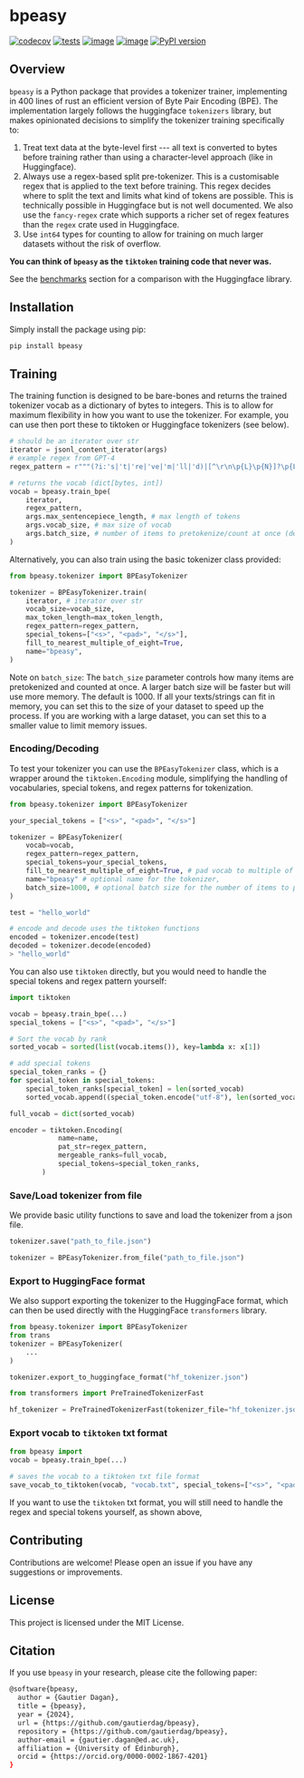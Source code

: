 # bpeasy

[![codecov](https://codecov.io/gh/gautierdag/bpeasy/branch/main/graph/badge.svg?token=NWHDJ22L8I)](https://codecov.io/gh/gautierdag/bpeasy) [![tests](https://github.com/gautierdag/bpeasy/actions/workflows/test.yml/badge.svg)](https://github.com/gautierdag/bpeasy/actions/workflows/test.yml) [![image](https://img.shields.io/pypi/l/bpeasy.svg)](https://pypi.python.org/pypi/bpeasy) [![image](https://img.shields.io/pypi/pyversions/bpeasy.svg)](https://pypi.python.org/pypi/bpeasy) [![PyPI version](https://badge.fury.io/py/bpeasy.svg)](https://badge.fury.io/py/bpeasy)

## Overview

`bpeasy` is a Python package that provides a tokenizer trainer, implementing in 400 lines of rust an efficient version of Byte Pair Encoding (BPE). The implementation largely follows the huggingface `tokenizers` library, but makes opinionated decisions to simplify the tokenizer training specifically to:

1. Treat text data at the byte-level first --- all text is converted to bytes before training rather than using a character-level approach (like in Huggingface).
2. Always use a regex-based split pre-tokenizer. This is a customisable regex that is applied to the text before training. This regex decides where to split the text and limits what kind of tokens are possible. This is technically possible in Huggingface but is not well documented. We also use the `fancy-regex` crate which supports a richer set of regex features than the `regex` crate used in Huggingface.
3. Use `int64` types for counting to allow for training on much larger datasets without the risk of overflow.

**You can think of `bpeasy` as the `tiktoken` training code that never was.**

See the [benchmarks](/benchmarks/README.md) section for a comparison with the Huggingface library.

## Installation

Simply install the package using pip:

```bash
pip install bpeasy
```

## Training

The training function is designed to be bare-bones and returns the trained tokenizer vocab as a dictionary of bytes to integers. This is to allow for maximum flexibility in how you want to use the tokenizer. For example, you can use then port these to tiktoken or Huggingface tokenizers (see below).

```python
# should be an iterator over str
iterator = jsonl_content_iterator(args)
# example regex from GPT-4
regex_pattern = r"""(?i:'s|'t|'re|'ve|'m|'ll|'d)|[^\r\n\p{L}\p{N}]?\p{L}+|\p{N}{1,3}| ?[^\s\p{L}\p{N}]+[\r\n]*|\s*[\r\n]+|\s+(?!\S)|\s+"""

# returns the vocab (dict[bytes, int])
vocab = bpeasy.train_bpe(
    iterator,
    regex_pattern,
    args.max_sentencepiece_length, # max length of tokens
    args.vocab_size, # max size of vocab
    args.batch_size, # number of items to pretokenize/count at once (default: 1000)
)
```

Alternatively, you can also train using the basic tokenizer class provided:

```python
from bpeasy.tokenizer import BPEasyTokenizer

tokenizer = BPEasyTokenizer.train(
    iterator, # iterator over str
    vocab_size=vocab_size,
    max_token_length=max_token_length,
    regex_pattern=regex_pattern,
    special_tokens=["<s>", "<pad>", "</s>"],
    fill_to_nearest_multiple_of_eight=True,
    name="bpeasy",
)
```

Note on `batch_size`: The `batch_size` parameter controls how many items are pretokenized and counted at once. A larger batch size will be faster but will use more memory. The default is 1000. If all your texts/strings can fit in memory, you can set this to the size of your dataset to speed up the process. If you are working with a large dataset, you can set this to a smaller value to limit memory issues.

### Encoding/Decoding

To test your tokenizer you can use the `BPEasyTokenizer` class, which is a wrapper around the `tiktoken.Encoding` module, simplifying the handling of vocabularies, special tokens, and regex patterns for tokenization.

```python
from bpeasy.tokenizer import BPEasyTokenizer

your_special_tokens = ["<s>", "<pad>", "</s>"]

tokenizer = BPEasyTokenizer(
    vocab=vocab,
    regex_pattern=regex_pattern,
    special_tokens=your_special_tokens,
    fill_to_nearest_multiple_of_eight=True, # pad vocab to multiple of 8
    name="bpeasy" # optional name for the tokenizer,
    batch_size=1000, # optional batch size for the number of items to pretokenize/count at once
)

test = "hello_world"

# encode and decode uses the tiktoken functions
encoded = tokenizer.encode(test)
decoded = tokenizer.decode(encoded)
> "hello_world"
```

You can also use `tiktoken` directly, but you would need to handle the special tokens and regex pattern yourself:

```python
import tiktoken

vocab = bpeasy.train_bpe(...)
special_tokens = ["<s>", "<pad>", "</s>"]

# Sort the vocab by rank
sorted_vocab = sorted(list(vocab.items()), key=lambda x: x[1])

# add special tokens
special_token_ranks = {}
for special_token in special_tokens:
    special_token_ranks[special_token] = len(sorted_vocab)
    sorted_vocab.append((special_token.encode("utf-8"), len(sorted_vocab)))

full_vocab = dict(sorted_vocab)

encoder = tiktoken.Encoding(
            name=name,
            pat_str=regex_pattern,
            mergeable_ranks=full_vocab,
            special_tokens=special_token_ranks,
        )
```

### Save/Load tokenizer from file

We provide basic utility functions to save and load the tokenizer from a json file.

```python
tokenizer.save("path_to_file.json")

tokenizer = BPEasyTokenizer.from_file("path_to_file.json")
```

### Export to HuggingFace format

We also support exporting the tokenizer to the HuggingFace format, which can then be used directly with the HuggingFace `transformers` library.

```python
from bpeasy.tokenizer import BPEasyTokenizer
from trans
tokenizer = BPEasyTokenizer(
    ...
)

tokenizer.export_to_huggingface_format("hf_tokenizer.json")

from transformers import PreTrainedTokenizerFast

hf_tokenizer = PreTrainedTokenizerFast(tokenizer_file="hf_tokenizer.json")
```

### Export vocab to `tiktoken` txt format

```python
from bpeasy import 
vocab = bpeasy.train_bpe(...)

# saves the vocab to a tiktoken txt file format
save_vocab_to_tiktoken(vocab, "vocab.txt", special_tokens=["<s>", "<pad>", "</s>"])

```

If you want to use the `tiktoken` txt format, you will still need to handle the regex and special tokens yourself, as shown above,

## Contributing

Contributions are welcome! Please open an issue if you have any suggestions or improvements.

## License

This project is licensed under the MIT License.

## Citation

If you use `bpeasy` in your research, please cite the following paper:

```bash
@software{bpeasy,
  author = {Gautier Dagan},
  title = {bpeasy},
  year = {2024},
  url = {https://github.com/gautierdag/bpeasy},
  repository = {https://github.com/gautierdag/bpeasy},
  author-email = {gautier.dagan@ed.ac.uk},
  affiliation = {University of Edinburgh},
  orcid = {https://orcid.org/0000-0002-1867-4201}
}
```
